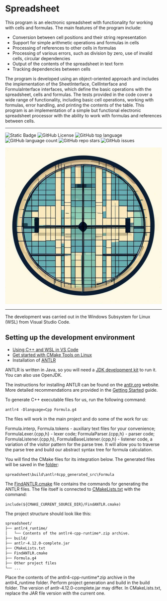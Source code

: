 # Spreadsheet
This program is an electronic spreadsheet with functionality for working with cells and formulas. The main features of the program include:

* Conversion between cell positions and their string representation
* Support for simple arithmetic operations and formulas in cells
* Processing of references to other cells in formulas
* Processing of various errors, such as division by zero, use of invalid cells, circular dependencies
* Output of the contents of the spreadsheet in text form
* Tracking dependencies between cells

The program is developed using an object-oriented approach and includes the implementation of the SheetInterface, CellInterface and FormulaInterface interfaces, which define the basic operations with the spreadsheet, cells and formulas.
The tests provided in the code cover a wide range of functionality, including basic cell operations, working with formulas, error handling, and printing the contents of the table.
This program is an implementation of a simple but functional electronic spreadsheet processor with the ability to work with formulas and references between cells.
___
<!--A block of information about the repository in badges-->
![Static Badge](https://img.shields.io/badge/Nikolai_Dev-Spreadsheet-blue?style=plastic) ![GitHub License](https://img.shields.io/github/license/nikolai-gromov/cpp-spreadsheet?style=plastic) ![GitHub top language](https://img.shields.io/github/languages/top/nikolai-gromov/cpp-spreadsheet?style=plastic) ![GitHub language count](https://img.shields.io/github/languages/count/nikolai-gromov/cpp-spreadsheet?style=plastic) ![GitHub repo stars](https://img.shields.io/github/stars/nikolai-gromov/cpp-spreadsheet) ![GitHub issues](https://img.shields.io/github/issues/nikolai-gromov/cpp-spreadsheet?style=plastic)

[![Logotype](/docs/logo.jpg)](https://github.com/nikolai-gromov/cpp-spreadsheet/tree/main/spreadsheet)
___


The development was carried out in the Windows Subsystem for Linux (WSL) from Visual Studio Code.
<!--Setting-->
## Setting up the development environment

* [Using C++ and WSL in VS Code](https://code.visualstudio.com/docs/cpp/config-wsl)
* [Get started with CMake Tools on Linux](https://code.visualstudio.com/docs/cpp/cmake-linux)
* Installation of [ANTLR](https://www.antlr.org/)

ANTLR is written in Java, so you will need a [JDK development kit](https://www.oracle.com/java/technologies/downloads/) to run it. You can also use OpenJDK.

The instructions for installing ANTLR can be found on the [antlr.org](https://www.antlr.org/) website. More detailed recommendations are provided in the [Getting Started](https://github.com/antlr/antlr4/blob/master/doc/getting-started.md) guide.

To generate C++ executable files for us, run the following command:

```antlr4 -Dlanguage=Cpp Formula.g4```

The files will work in the main project and do some of the work for us:

Formula.interp, Formula.tokens - auxiliary text files for your convenience;
FormulaLexer.{cpp,h} - lexer code;
FormulaParser.{cpp,h} - parser code;
FormulaListener.{cpp,h}, FormulaBaseListener.{cpp,h} - listener code, a variation of the visitor pattern for the parse tree. It will allow you to traverse the parse tree and build our abstract syntax tree for formula calculation.

You will find the CMake files for its integration below. The generated files will be saved in the [folder](https://github.com/nikolai-gromov/cpp-spreadsheet/tree/main/spreadsheet/build/antlr4cpp_generated_src/Formula):

```spreadsheet\build\antlr4cpp_generated_src\Formula```

The [FindANTLR.cmake](https://github.com/nikolai-gromov/cpp-spreadsheet/blob/main/spreadsheet/FindANTLR.cmake) file contains the commands for generating the ANTLR files. The file itself is connected to [CMakeLists.txt](https://github.com/nikolai-gromov/cpp-spreadsheet/blob/main/spreadsheet/CMakeLists.txt) with the command:

```include(${CMAKE_CURRENT_SOURCE_DIR}/FindANTLR.cmake)```

The project structure should look like this:

```
spreadsheet/
├── antlr4_runtime/
│   └── Contents of the antlr4-cpp-runtime*.zip archive.
├── build/
├── antlr-4.12.0-complete.jar
├── CMakeLists.txt
├── FindANTLR.cmake
├── Formula.g4
├── Other project files
└── ...
```

Place the contents of the antlr4-cpp-runtime*.zip archive in the antlr4_runtime folder.
Perform project generation and build in the build folder.
The version of antlr-4.12.0-complete.jar may differ. In CMakeLists.txt, replace the JAR file version with the current one.